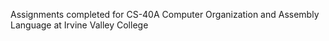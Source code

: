 Assignments completed for CS-40A Computer Organization and Assembly Language at Irvine Valley College
